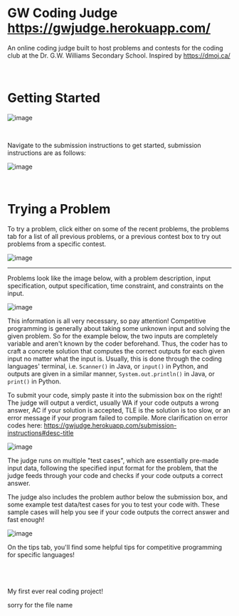 # GW Coding Judge https://gwjudge.herokuapp.com/
An online coding judge built to host problems and contests for the coding club at the Dr. G.W. Williams Secondary School. Inspired by https://dmoj.ca/

<br/>

# Getting Started
![image](https://github.com/user-attachments/assets/e6fb9c48-3ff8-4040-8112-7d130f0805dc)

<br/>

Navigate to the submission instructions to get started, submission instructions are as follows:

![image](https://github.com/user-attachments/assets/d6c5c2f9-0be8-48a3-b191-ecef5b7c9b33)

<br/>

# Trying a Problem
To try a problem, click either on some of the recent problems, the problems tab for a list of all previous problems, or a previous contest box to try out problems from a specific contest.

![image](https://github.com/user-attachments/assets/e6fb9c48-3ff8-4040-8112-7d130f0805dc)

---
Problems look like the image below, with a problem description, input specification, output specification, time constraint, and constraints on the input.

![image](https://github.com/user-attachments/assets/0c885fb2-2e96-4bc9-bf6c-1113e8a67d4e)

This information is all very necessary, so pay attention! Competitive programming is generally about taking some unknown input and solving the given problem. So for the example below, the two inputs are completely variable and aren't known by the coder beforehand. Thus, the coder has to craft a concrete solution that computes the correct outputs for each given input no matter what the input is. Usually, this is done through the coding languages' terminal, i.e. <code>Scanner()</code> in Java, or <code>input()</code> in Python, and outputs are given in a similar manner, <code>System.out.println()</code> in Java, or <code>print()</code> in Python.

To submit your code, simply paste it into the submission box on the right! The judge will output a verdict, usually WA if your code outputs a wrong answer, AC if your solution is accepted, TLE is the solution is too slow, or an error message if your program failed to compile. More clarification on error codes here: https://gwjudge.herokuapp.com/submission-instructions#desc-title

![image](https://github.com/user-attachments/assets/ff90bf73-3761-4cf8-86d8-f8b93d13332a)


The judge runs on multiple "test cases", which are essentially pre-made input data, following the specified input format for the problem, that the judge feeds through your code and checks if your code outputs a correct answer.

The judge also includes the problem author below the submission box, and some example test data/test cases for you to test your code with. These sample cases will help you see if your code outputs the correct answer and fast enough!

![image](https://github.com/user-attachments/assets/0c885fb2-2e96-4bc9-bf6c-1113e8a67d4e)


On the tips tab, you'll find some helpful tips for competitive programming for specific languages!




<br/>
<br/>
<br/>
My first ever real coding project!

sorry for the file name
